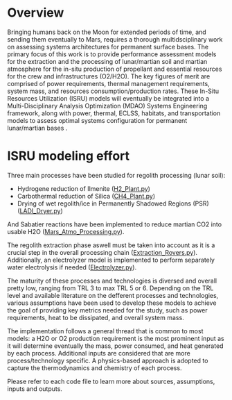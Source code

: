 Overview
========

Bringing humans back on the Moon for extended periods of time, and sending them eventually to Mars, requires a thorough multidsciplinary work on assessing systems architectures for permanent surface bases. The primary focus of this work is to provide performance assessment models for the extraction and the processing of lunar/martian soil and martian atmosphere for the in-situ production of propellant and essential resources for the crew and infrastructures (O2/H2O). The key figures of merit are comprised of power requirements, thermal management requirements, system mass, and resources consumption/production rates. These In-Situ Resources Utilization (ISRU) models will eventually be integrated into a Multi-Disciplinary Analysis Optimization (MDAO) Systems Engineering framework, along with power, thermal, ECLSS, habitats, and transportation models to assess optimal systems configuration for permanent lunar/martian bases .

# ISRU modeling effort

Three main processes have been studied for regolith processing (lunar soil):

- Hydrogene reduction of Ilmenite ([H2_Plant.py](https://github.com/Antoine-Marin-Git/ISRU_Moon_Mars/tree/master/H2_Plant.py))
- Carbothermal reduction of Silica ([CH4_Plant.py](https://github.com/Antoine-Marin-Git/ISRU_Moon_Mars/tree/master/CH4_Plant.py))
- Drying of wet regolith/ice in Permanently Shadowed Regions (PSR) ([LADI_Dryer.py](https://github.com/Antoine-Marin-Git/ISRU_Moon_Mars/tree/master/LADI_Dryer.py))

And Sabatier reactions have been implemented to reduce martian CO2 into usable H2O ([Mars_Atmo_Processing.py](https://github.com/Antoine-Marin-Git/ISRU_Moon_Mars/tree/master/Mars_Atmo_Processing.py)).

The regolith extraction phase aswell must be taken into account as it is a crucial step in the overall processing chain ([Extraction_Rovers.py](https://github.com/Antoine-Marin-Git/ISRU_Moon_Mars/tree/master/Extraction_Rovers.py)). Additionally, an electrolyzer model is implemented to perform separately water electrolysis if needed ([Electrolyzer.py](https://github.com/Antoine-Marin-Git/ISRU_Moon_Mars/tree/master/Electrolyzer.py)).

The maturity of these processes and technologies is diversed and overall pretty low, ranging from TRL 3 to max TRL 5 or 6. Depending on the TRL level and available literature on the defferent processes and technologies, various assumptions have been used to develop these models to achieve the goal of providing key metrics needed for the study, such as power requirements, heat to be dissipated, and overall system mass. 

The implementation follows a general thread that is common to most models: a H2O or O2 production requirement is the most prominent input as it will determine eventually the mass, power consumed, and heat generated by each process. Additional inputs are considered that are more process/technology specific. A physics-based approach is adopted to capture the thermodynamics and chemistry of each process.

Please refer to each code file to learn more about sources, assumptions, inputs and outputs.
